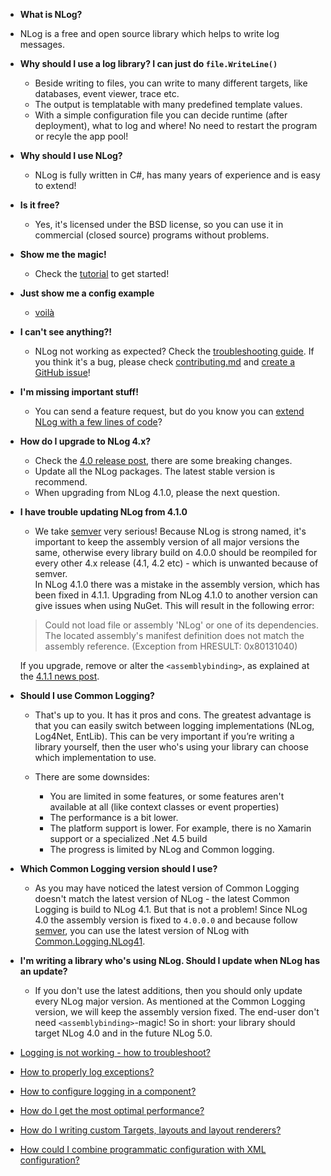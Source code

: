 * **What is NLog?**
 - NLog is a free and open source library which helps to write log messages. 

* **Why should I use a log library? I can just do `file.WriteLine()`**
  - Beside writing to files, you can write to many different targets, like databases, event viewer, trace etc. 
  - The output is templatable with many predefined template values. 
  - With a simple configuration file you can decide runtime (after deployment), what to log and where! No need to restart the program or recyle the app pool!

* **Why should I use NLog?**
  - NLog is fully written in C#, has many years of experience and is easy to extend!

* **Is it free?**
  - Yes, it's licensed under the BSD license, so you can use it in commercial (closed source) programs without problems. 
  
* **Show me the magic!**
  - Check the [tutorial](https://github.com/NLog/NLog/wiki/Tutorial) to get started!
 
* **Just show me a config example**
  - [voilà](https://github.com/NLog/NLog/wiki/NLog-config-Example)
  

* **I can't see anything?!**
  - NLog not working as expected? Check the [troubleshooting guide](https://github.com/NLog/NLog/wiki/Logging-troubleshooting). If you think it's a bug, please check [contributing.md](https://github.com/NLog/NLog/blob/master/CONTRIBUTING.md#bug-reports]) and [create a GitHub issue](https://github.com/NLog/NLog/issues/new)!

* **I'm missing important stuff!**
  - You can send a feature request, but do you know you can [extend NLog with a few lines of code](http://nlog-project.org/2015/06/30/extending-nlog-is-easy.html)?

* **How do I upgrade to NLog 4.x?** 
  - Check the [4.0 release post](http://nlog-project.org/2015/06/09/nlog-4-has-been-released.html), there are some breaking changes.
  - Update all the NLog packages. The latest stable version is recommend. 
  - When upgrading from NLog 4.1.0, please the next question.

* **I have trouble updating NLog from 4.1.0**
  - We take [semver](https://semver.org) very serious! Because NLog is strong named, it's important to keep the assembly version of all major versions the same, otherwise every library build on 4.0.0 should be reompiled for every other 4.x release (4.1, 4.2 etc)  - which is unwanted because of semver. <br>
   In NLog 4.1.0 there was a mistake in the assembly version, which has been fixed in 4.1.1. Upgrading from NLog 4.1.0 to another version can give issues when using NuGet. This will result in the following error:
   
  > Could not load file or assembly 'NLog' or one of its dependencies. The located assembly's manifest definition does not match the assembly reference. (Exception from HRESULT: 0x80131040)

  If you upgrade, remove or alter the `<assemblybinding>`, as explained at the [4.1.1 news post](http://nlog-project.org/2015/09/12/nlog-4-1-1-has-been-released.html).    
  
* **Should I use Common Logging?**
   - That's up to you. It has it pros and cons. The greatest advantage is that you can easily switch between logging implementations (NLog, Log4Net, EntLib). This can be very important if you’re writing a library yourself, then the user who's using your library can choose which implementation to use.

  - There are some downsides: 

     - You are limited in some features, or some features aren't available at all (like context classes or event properties)
     - The performance is a bit lower.
     - The platform support is lower. For example, there is no Xamarin support or a specialized .Net 4.5 build
     - The progress is limited by NLog and Common logging. 
  
* **Which Common Logging version should I use?**
   - As you may have noticed the latest version of Common Logging doesn't match the latest version of NLog -  the latest Common Logging is build to NLog 4.1. But that is not a problem! Since NLog 4.0 the assembly version is fixed to `4.0.0.0` and because follow [semver](https://semver.org), you can use the latest version of NLog with [Common.Logging.NLog41](https://www.nuget.org/packages/Common.Logging.NLog41/). 
    
* **I'm writing a library who's using NLog. Should I update when NLog has an update?**
   - If you don't use the latest additions, then you should only update every NLog major version. As mentioned at the Common Logging version, we will keep the assembly version fixed. The end-user don't need `<assemblybinding>`-magic! So in short: your library should target NLog 4.0 and in the future NLog 5.0.

* [Logging is not working - how to troubleshoot?](Logging-troubleshooting)
* [How to properly log exceptions?](How-to-log-exceptions)
* [How to configure logging in a component?](Configure-component-logging)
* [How do I get the most optimal performance?](performance)
* [How do I writing custom Targets, layouts and layout renderers?](Extending%20NLog)
* [How could I combine programmatic configuration with XML configuration?](Combine-XML-config-with-C%23-config)